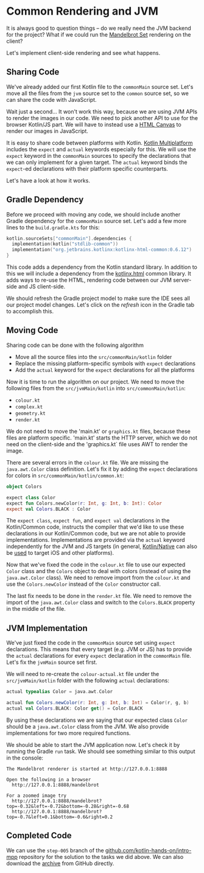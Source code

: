 # Common Rendering and JVM

It is always good to question things – do we really need the
JVM backend for the project? What if we could
run the [Mandelbrot Set](https://en.wikipedia.org/wiki/Mandelbrot_set)
rendering on the client? 

Let's implement client-side rendering and see what happens.

## Sharing Code

We've already added our first Kotlin file to the `commonMain`
source set. Let's move all the files from the `jvm` source set
to the `common` source set, so we can share the code with JavaScript.

Wait just a second... It won't work this way, because we are using JVM APIs
to render the images in our code. We need to pick another API to use for
the browser Kotlin/JS part.
We will have to instead use a
[HTML Canvas](https://www.w3schools.com/html/html5_canvas.asp)
to render our images in JavaScript.

It is easy to share code between platforms with Kotlin. 
[Kotlin Multiplatform](https://kotlinlang.org/docs/reference/multiplatform.html)
includes the `expect` and `actual` keywords especially for this. 
We will use the `expect` keyword in the `commonMain` sources to specify
the declarations that we can only implement for a given target.
The `actual` keyword binds the `expect`-ed declarations with their
platform specific counterparts.

Let's have a look at how it works.

## Gradle Dependency

Before we proceed with moving any code, we should include another Gradle
dependency for the `commonMain` source set. Let's add a few more lines
to the `build.gradle.kts` for this:

```kotlin
kotlin.sourceSets["commonMain"].dependencies {
  implementation(kotlin("stdlib-common"))
  implementation("org.jetbrains.kotlinx:kotlinx-html-common:0.6.12")
}
```

This code adds a dependency from the Kotlin standard library. In addition
to this we will include a dependency from the
[kotlinx.html](https://github.com/Kotlin/kotlinx.html)
common library. It adds ways to re-use the HTML, rendering
code between our JVM server-side and JS client-side.

We should refresh the Gradle project model to make sure
the IDE sees all our project model changes. Let's click on the _refresh_
icon in the Gradle tab to accomplish this.

## Moving Code

Sharing code can be done with the following algorithm

* Move all the source files into the `src/commonMain/kotlin` folder
* Replace the missing platform-specific symbols with `expect` declarations
* Add the `actual` keyword for the `expect` declarations for all the platforms

Now it is time to run the algorithm on our project. We need to move
the following files from the `src/jvmMain/kotlin` into `src/commonMain/kotlin`:

* `colour.kt`
* `complex.kt`
* `geometry.kt`
* `render.kt`

We do not need to move the 'main.kt' or `graphics.kt` files, because these files are
platform specific. 'main.kt' starts the HTTP server, which we do not need
on the client-side and the 'graphics.kt` file uses AWT to render the image.
     
There are several errors in the `colour.kt` file. We are missing the
`java.awt.Color` class definition. Let's fix it by adding the `expect`
declarations for colors in `src/commonMain/kotlin/common.kt`:

```kotlin
object Colors

expect class Color
expect fun Colors.newColor(r: Int, g: Int, b: Int): Color
expect val Colors.BLACK : Color
```

The `expect class`, `expect fun`, and `expect val` declarations in the Kotlin/Common
code, instructs the compiler that we'd like to use these declarations in our Kotlin/Common
code, but we are not able to provide implementations. Implementations are provided via the
`actual` keyword independently for the JVM and JS targets (in general,
[Kotlin/Native](https://kotlinlang.org/docs/reference/native-overview.html) can
also be [used](https://kotlinlang.org/docs/tutorials/native/mpp-ios-android.html)
to target iOS and other platforms).

Now that we've fixed the code in the `colour.kt` file to use our expected `Color` class
and the `Colors` object to deal with colors (instead of using the `java.awt.Color` class).
We need to remove import from the `colour.kt` and use the `Colors.newColor`
instead of the `Color` constructor call.

The last fix needs to be done in the `render.kt` file. We need to remove the
import of the `java.awt.Color` class and switch to the `Colors.BLACK`
property in the middle of the file.

## JVM Implementation

We've just fixed the code in the `commonMain` source set using `expect` declarations.
This means that every target (e.g. JVM or JS) has to provide the `actual` declarations
for every `expect` declaration in the `commonMain` file. Let's fix the `jvmMain`
source set first.

We will need to re-create the `colour-actual.kt` file under the `src/jvmMain/kotlin` folder
with the following `actual` declarations:

```kotlin
actual typealias Color = java.awt.Color

actual fun Colors.newColor(r: Int, g: Int, b: Int) = Color(r, g, b)
actual val Colors.BLACK: Color get() = Color.BLACK
```
 
By using these declarations we are saying that our expected class `Color`
should be a `java.awt.Color` class from the JVM. We also provide implementations for
two more required functions.

We should be able to start the JVM application now. Let's check
it by running the Gradle `run` task. We should see something similar to this output
in the console:

```
The Mandelbrot renderer is started at http://127.0.0.1:8888

Open the following in a browser
  http://127.0.0.1:8888/mandelbrot

For a zoomed image try
  http://127.0.0.1:8888/mandelbrot?top=-0.32&left=-0.72&bottom=-0.28&right=-0.68
  http://127.0.0.1:8888/mandelbrot?top=-0.7&left=0.1&bottom=-0.6&right=0.2

```

## Completed Code

We can use the `step-005` branch of the
[github.com/kotlin-hands-on/intro-mpp](https://github.com/kotlin-hands-on/intro-mpp)
repository for the solution to the tasks we did above. 
We can also download the
[archive](https://github.com/kotlin-hands-on/intro-mpp/archive/step-005.zip)
from GitHub directly.
  
